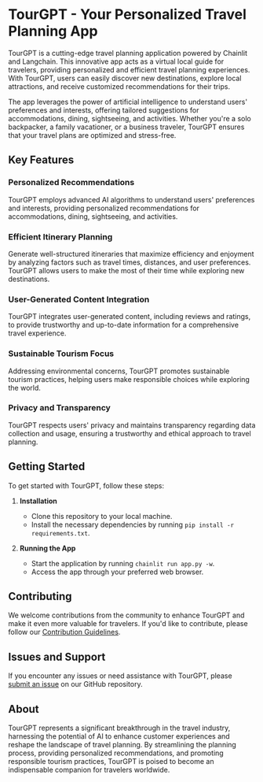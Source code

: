 # TourGPT - Your Personalized Travel Planning App

TourGPT is a cutting-edge travel planning application powered by Chainlit and Langchain. This innovative app acts as a virtual local guide for travelers, providing personalized and efficient travel planning experiences. With TourGPT, users can easily discover new destinations, explore local attractions, and receive customized recommendations for their trips.

The app leverages the power of artificial intelligence to understand users' preferences and interests, offering tailored suggestions for accommodations, dining, sightseeing, and activities. Whether you're a solo backpacker, a family vacationer, or a business traveler, TourGPT ensures that your travel plans are optimized and stress-free.

## Key Features

### Personalized Recommendations
TourGPT employs advanced AI algorithms to understand users' preferences and interests, providing personalized recommendations for accommodations, dining, sightseeing, and activities.

### Efficient Itinerary Planning
Generate well-structured itineraries that maximize efficiency and enjoyment by analyzing factors such as travel times, distances, and user preferences. TourGPT allows users to make the most of their time while exploring new destinations.

### User-Generated Content Integration
TourGPT integrates user-generated content, including reviews and ratings, to provide trustworthy and up-to-date information for a comprehensive travel experience.

### Sustainable Tourism Focus
Addressing environmental concerns, TourGPT promotes sustainable tourism practices, helping users make responsible choices while exploring the world.

### Privacy and Transparency
TourGPT respects users' privacy and maintains transparency regarding data collection and usage, ensuring a trustworthy and ethical approach to travel planning.

## Getting Started

To get started with TourGPT, follow these steps:

1. **Installation**
   - Clone this repository to your local machine.
   - Install the necessary dependencies by running `pip install -r requirements.txt`.

2. **Running the App**
   - Start the application by running `chainlit run app.py -w`.
   - Access the app through your preferred web browser.

## Contributing

We welcome contributions from the community to enhance TourGPT and make it even more valuable for travelers. If you'd like to contribute, please follow our [Contribution Guidelines](CONTRIBUTING.md).

## Issues and Support

If you encounter any issues or need assistance with TourGPT, please [submit an issue](https://github.com/artificialcoder02/TourGPT/issues) on our GitHub repository.

## About

TourGPT represents a significant breakthrough in the travel industry, harnessing the potential of AI to enhance customer experiences and reshape the landscape of travel planning. By streamlining the planning process, providing personalized recommendations, and promoting responsible tourism practices, TourGPT is poised to become an indispensable companion for travelers worldwide.